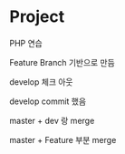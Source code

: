 # Project
PHP 연습

Feature Branch 기반으로 만듬

develop 체크 아웃

develop commit 했음

master + dev 랑 merge

master + Feature 부분 merge
